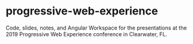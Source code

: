 # progressive-web-experience
Code, slides, notes, and Angular Workspace for the presentations at the 2019 Progressive Web Experience conference in Clearwater, FL.
